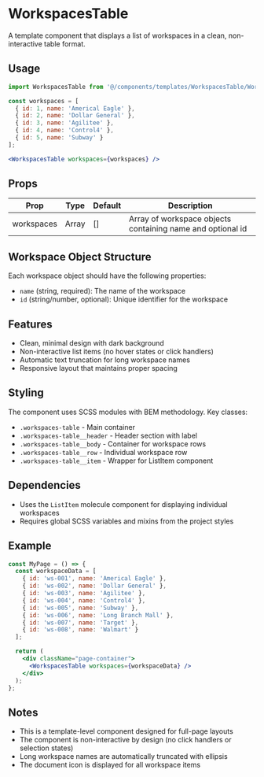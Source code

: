 # WorkspacesTable

A template component that displays a list of workspaces in a clean, non-interactive table format.

## Usage

```jsx
import WorkspacesTable from '@/components/templates/WorkspacesTable/WorkspacesTable';

const workspaces = [
  { id: 1, name: 'Americal Eagle' },
  { id: 2, name: 'Dollar General' },
  { id: 3, name: 'Agilitee' },
  { id: 4, name: 'Control4' },
  { id: 5, name: 'Subway' }
];

<WorkspacesTable workspaces={workspaces} />
```

## Props

| Prop | Type | Default | Description |
|------|------|---------|-------------|
| workspaces | Array | [] | Array of workspace objects containing name and optional id |

## Workspace Object Structure

Each workspace object should have the following properties:

- `name` (string, required): The name of the workspace
- `id` (string/number, optional): Unique identifier for the workspace

## Features

- Clean, minimal design with dark background
- Non-interactive list items (no hover states or click handlers)
- Automatic text truncation for long workspace names
- Responsive layout that maintains proper spacing

## Styling

The component uses SCSS modules with BEM methodology. Key classes:

- `.workspaces-table` - Main container
- `.workspaces-table__header` - Header section with label
- `.workspaces-table__body` - Container for workspace rows
- `.workspaces-table__row` - Individual workspace row
- `.workspaces-table__item` - Wrapper for ListItem component

## Dependencies

- Uses the `ListItem` molecule component for displaying individual workspaces
- Requires global SCSS variables and mixins from the project styles

## Example

```jsx
const MyPage = () => {
  const workspaceData = [
    { id: 'ws-001', name: 'Americal Eagle' },
    { id: 'ws-002', name: 'Dollar General' },
    { id: 'ws-003', name: 'Agilitee' },
    { id: 'ws-004', name: 'Control4' },
    { id: 'ws-005', name: 'Subway' },
    { id: 'ws-006', name: 'Long Branch Mall' },
    { id: 'ws-007', name: 'Target' },
    { id: 'ws-008', name: 'Walmart' }
  ];

  return (
    <div className="page-container">
      <WorkspacesTable workspaces={workspaceData} />
    </div>
  );
};
```

## Notes

- This is a template-level component designed for full-page layouts
- The component is non-interactive by design (no click handlers or selection states)
- Long workspace names are automatically truncated with ellipsis
- The document icon is displayed for all workspace items